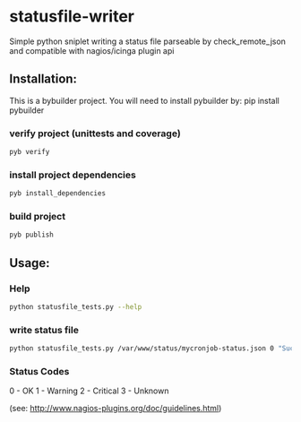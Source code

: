 statusfile-writer
=================

Simple python sniplet writing a status file parseable by check_remote_json and compatible with nagios/icinga plugin api

## Installation:

This is a bybuilder project. You will need to install pybuilder by:
pip install pybuilder

### verify project (unittests and coverage)
```bash
pyb verify
```

### install project dependencies
```bash
pyb install_dependencies
```

### build project
```bash
pyb publish
```

## Usage:

### Help
```bash
python statusfile_tests.py --help
```

###  write status file
```bash
python statusfile_tests.py /var/www/status/mycronjob-status.json 0 "Successfully resized 1000 files"
```

### Status Codes

0 - OK
1 - Warning
2 - Critical
3 - Unknown

(see: http://www.nagios-plugins.org/doc/guidelines.html)